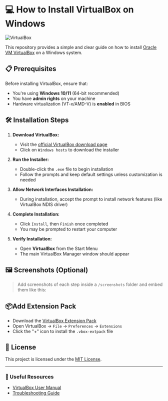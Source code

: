 # 💻 How to Install VirtualBox on Windows

![VirtualBox](https://img.shields.io/badge/-VirtualBox-183A61?style=flat-square&logo=virtualbox&logoColor=white)

This repository provides a simple and clear guide on how to install [Oracle VM VirtualBox](https://www.virtualbox.org/) on a Windows system.

## 📋 Prerequisites

Before installing VirtualBox, ensure that:

- You're using **Windows 10/11** (64-bit recommended)
- You have **admin rights** on your machine
- Hardware virtualization (VT-x/AMD-V) is **enabled** in BIOS

## 🛠️ Installation Steps

1. **Download VirtualBox:**
   - Visit the [official VirtualBox download page](https://www.virtualbox.org/wiki/Downloads)
   - Click on `Windows hosts` to download the installer

2. **Run the Installer:**
   - Double-click the `.exe` file to begin installation
   - Follow the prompts and keep default settings unless customization is needed

3. **Allow Network Interfaces Installation:**
   - During installation, accept the prompt to install network features (like VirtualBox NDIS driver)

4. **Complete Installation:**
   - Click `Install`, then `Finish` once completed
   - You may be prompted to restart your computer

5. **Verify Installation:**
   - Open **VirtualBox** from the Start Menu
   - The main VirtualBox Manager window should appear
  
## 🖼️ Screenshots (Optional)

> Add screenshots of each step inside a `/screenshots` folder and embed them like this:

## 📦Add Extension Pack

- Download the [VirtualBox Extension Pack](https://www.virtualbox.org/wiki/Downloads)
- Open VirtualBox → `File` → `Preferences` → `Extensions`
- Click the "+" icon to install the `.vbox-extpack` file

## 📄 License

This project is licensed under the [MIT License](LICENSE).

---

### 🔗 Useful Resources

- [VirtualBox User Manual](https://www.virtualbox.org/manual/UserManual.html)
- [Troubleshooting Guide](https://www.virtualbox.org/wiki/Troubleshooting)
